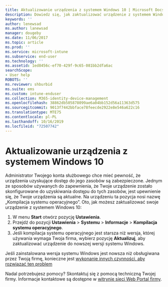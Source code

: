 ```yaml
---
title: Aktualizowanie urządzenia z systemem Windows 10 | Microsoft Docs
description: Dowiedz się, jak zaktualizować urządzenie z systemem Windows 10 w celu uzyskania dostępu do zasobów firmy.
keywords: ''
author: lenewsad
ms.author: lanewsad
manager: dougeby
ms.date: 11/06/2017
ms.topic: article
ms.prod: ''
ms.service: microsoft-intune
ms.subservice: end-user
ms.technology: ''
ms.assetid: 1ed8456c-ef70-429f-9c65-081bb2dfa6ac
searchScope:
- User help
ROBOTS: ''
ms.reviewer: shburbid
ms.suite: ems
ms.custom: intune-enduser
ms.collection: M365-identity-device-management
ms.openlocfilehash: 38862db505878099ae6a04bb152d56a11363d575
ms.sourcegitcommit: 9013f7442bbface78feecde2922e8e546a622c16
ms.translationtype: MTE75
ms.contentlocale: pl-PL
ms.lasthandoff: 10/16/2019
ms.locfileid: "72507742"
---
```

# <a name="update-your-windows-10-device"></a>Aktualizowanie urządzenia z systemem Windows 10

Administrator Twojego konta służbowego chce mieć pewność, że urządzenia uzyskujące dostęp do jego zasobów są zabezpieczone. Jednym ze sposobów używanych do zapewnienia, że Twoje urządzenie zostało skonfigurowane do uzyskiwania dostępu do tych zasobów, jest upewnienie się, że Twoje urządzenia są aktualne. Na urządzeniu ta pozycja nosi nazwę „Kompilacja systemu operacyjnego”. Oto, jak możesz zaktualizować swoje urządzenie z systemem Windows 10:

1. W menu **Start** otwórz pozycję **Ustawienia**.
2. Przejdź do pozycji **Ustawienia** > **Systemu** > **Informacje** > **Kompilacja systemu operacyjnego**.
3. Jeśli kompilacja systemu operacyjnego jest starsza niż wersja, której używania wymaga Twoja firma, wybierz pozycję **Aktualizuj**, aby zaktualizować urządzenie do nowszej wersji systemu Windows.

Jeśli zainstalowana wersja systemu Windows jest nowsza niż obsługiwana przez Twoją firmę, konieczne jest [wykonanie innych czynności, aby rozwiązać ten problem](your-windows-version-isnt-yet-supported.md)

Nadal potrzebujesz pomocy? Skontaktuj się z pomocą techniczną Twojej firmy. Informacje kontaktowe są dostępne w [witrynie sieci Web Portal firmy](https://go.microsoft.com/fwlink/?linkid=2010980).
